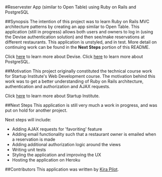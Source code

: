#Reservester App (similar to Open Table) using Ruby on Rails and PostgreSQL

##Synopsis
The intention of this project was to learn Ruby on Rails MVC architecture patterns by creating an app similar to Open Table. This application (still in progress) allows both users and owners to log in (using the Devise authentication solution) and then see/make reservations at different restaurants.
This application is unstyled, and in test. More detail on continuing work can be found in the **Next Steps** portion of this README.

Click [here](https://github.com/plataformatec/devise) to learn more about Devise.
Click [here](https://www.postgresql.org/docs/) to learn more about PostgreSQL.

##Motivation
This project originally constituted the technical course work for Startup Institute's Web Development course. The motivation behind this work was to get a better understanding of Ruby on Rails architecture, authentication and authorization and AJAX requests.

Click [here](https://www.startupinstitute.com/) to learn more about Startup Institute.

##Next Steps
This application is still very much a work in progress, and was put on hold for another project. 

Next steps will include:
* Adding AJAX requests for 'favoriting' feature
* Adding email functionality such that a restaurant owner is emailed when a reservation is made
* Adding additional authorization logic around the views
* Writing unit tests
* Styling the application and improving the UX
* Hosting the application on Heroku

##Contributors
This application was written by [Kira Pilot](https://www.linkedin.com/in/kira-pilot-30b4a173).


